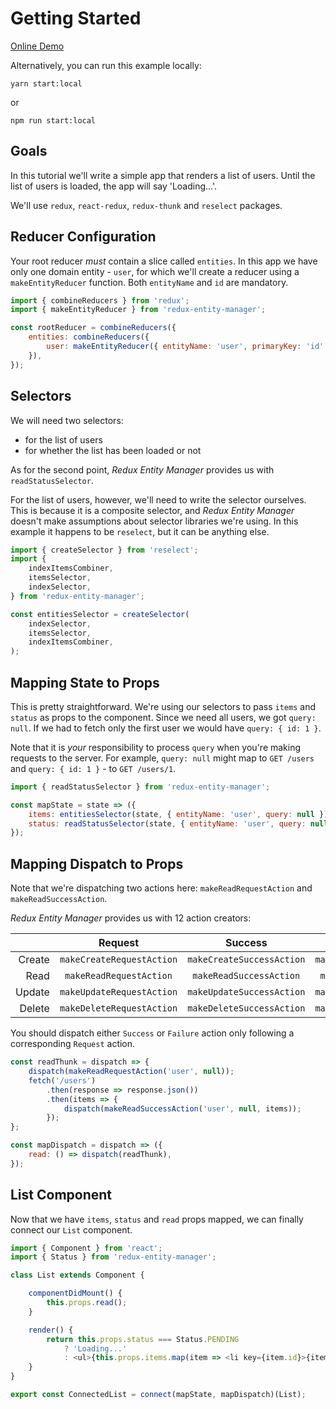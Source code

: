 # Getting Started

[Online Demo](https://codesandbox.io/embed/github/redux-entity-manager/redux-entity-manager/tree/master/examples/react-redux-thunk/getting-started)

Alternatively, you can run this example locally:

```
yarn start:local
```

or

```
npm run start:local
```


## Goals

In this tutorial we'll write a simple app that renders a list of users.
Until the list of users is loaded, the app will say 'Loading...'.

We'll use `redux`, `react-redux`, `redux-thunk` and `reselect` packages.


## Reducer Configuration

Your root reducer *must* contain a slice called `entities`.
In this app we have only one domain entity - `user`, for which we'll create a reducer using a `makeEntityReducer` function.
Both `entityName` and `id` are mandatory.

```js
import { combineReducers } from 'redux';
import { makeEntityReducer } from 'redux-entity-manager';

const rootReducer = combineReducers({
    entities: combineReducers({
        user: makeEntityReducer({ entityName: 'user', primaryKey: 'id' }),
    }),
});
```


## Selectors

We will need two selectors:
- for the list of users
- for whether the list has been loaded or not

As for the second point, *Redux Entity Manager* provides us with `readStatusSelector`.

For the list of users, however, we'll need to write the selector ourselves.
This is because it is a composite selector, and *Redux Entity Manager* doesn't make assumptions about selector libraries we're using. In this example it happens to be `reselect`, but it can be anything else.

```js
import { createSelector } from 'reselect';
import {
    indexItemsCombiner,
    itemsSelector,
    indexSelector,
} from 'redux-entity-manager';

const entitiesSelector = createSelector(
    indexSelector,
    itemsSelector,
    indexItemsCombiner,
);
```


## Mapping State to Props

This is pretty straightforward. We're using our selectors to pass `items` and `status` as props to the component.
Since we need all users, we got `query: null`.
If we had to fetch only the first user we would have `query: { id: 1 }`.

Note that it is *your* responsibility to process `query` when you're making requests to the server.
For example, `query: null` might map to `GET /users` and `query: { id: 1 }` - to `GET /users/1`.

```js
import { readStatusSelector } from 'redux-entity-manager';

const mapState = state => ({
    items: entitiesSelector(state, { entityName: 'user', query: null }),
    status: readStatusSelector(state, { entityName: 'user', query: null }),
});
```


## Mapping Dispatch to Props

Note that we're dispatching two actions here: `makeReadRequestAction` and `makeReadSuccessAction`.

*Redux Entity Manager* provides us with 12 action creators:

|        | Request                   | Success                   | Failure                   |
| -----: | :-----------------------: | :-----------------------: | :-----------------------: |
| Create | `makeCreateRequestAction` | `makeCreateSuccessAction` | `makeCreateFailureAction` |
| Read   | `makeReadRequestAction`   | `makeReadSuccessAction`   | `makeReadFailureAction`   |
| Update | `makeUpdateRequestAction` | `makeUpdateSuccessAction` | `makeUpdateFailureAction` |
| Delete | `makeDeleteRequestAction` | `makeDeleteSuccessAction` | `makeDeleteFailureAction` |

You should dispatch either `Success` or `Failure` action only following a corresponding `Request` action.

```js
const readThunk = dispatch => {
    dispatch(makeReadRequestAction('user', null));
    fetch('/users')
        .then(response => response.json())
        .then(items => {
            dispatch(makeReadSuccessAction('user', null, items));
        });
};

const mapDispatch = dispatch => ({
    read: () => dispatch(readThunk),
});
```


## List Component

Now that we have `items`, `status` and `read` props mapped, we can finally connect our `List` component.

```js
import { Component } from 'react';
import { Status } from 'redux-entity-manager';

class List extends Component {

    componentDidMount() {
        this.props.read();
    }

    render() {
        return this.props.status === Status.PENDING
            ? 'Loading...'
            : <ul>{this.props.items.map(item => <li key={item.id}>{item.name}</li>)}</ul>;
    }
}

export const ConnectedList = connect(mapState, mapDispatch)(List);
```
